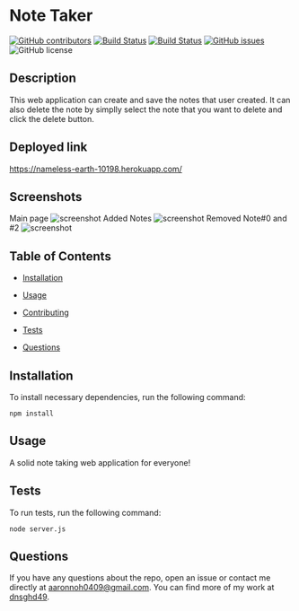 # Note Taker
  [![GitHub contributors](https://img.shields.io/github/contributors/dnsghd49/nttaaakerrr.svg)](https://GitHub.com/dnsghd49/nttaaakerrr/graphs/contributors/)
  [![Build Status](https://img.shields.io/github/forks/dnsghd49/nttaaakerrr.svg)](https://github.com/dnsghd49/nttaaakerrr/network/)
  [![Build Status](https://img.shields.io/github/stars/dnsghd49/nttaaakerrr.svg)](https://github.com/dnsghd49/nttaaakerrr/)
  [![GitHub issues](https://img.shields.io/github/issues/dnsghd49/nttaaakerrr.svg)](https://GitHub.com/dnsghd49/nttaaakerrr/issues/)
  ![GitHub license](https://img.shields.io/badge/license-MIT-blue.svg)


## Description

This web application can create and save the notes that user created. It can also delete the note by simplly select the note that you want to delete and click the delete button.

## Deployed link

https://nameless-earth-10198.herokuapp.com/

## Screenshots

Main page
![screenshot](https://github.com/dnsghd49/nttaaakerrr/blob/main/assets/img/screenshot.PNG)
Added Notes
![screenshot](https://github.com/dnsghd49/nttaaakerrr/blob/main/assets/img/yesNotes.PNG)
Removed Note#0 and #2
![screenshot](https://github.com/dnsghd49/nttaaakerrr/blob/main/assets/img/notesRemoved.PNG)

## Table of Contents 

* [Installation](#installation)

* [Usage](#usage)

* [Contributing](#contributing)

* [Tests](#tests)

* [Questions](#questions)

## Installation

To install necessary dependencies, run the following command:

```
npm install
```

## Usage

A solid note taking web application for everyone!


## Tests

To run tests, run the following command:

```
node server.js
```

## Questions

If you have any questions about the repo, open an issue or contact me directly at aaronnoh0409@gmail.com. You can find more of my work at [dnsghd49](https://github.com/dnsghd49/).
